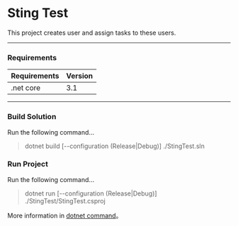 # Sting Test

This project creates user and assign tasks to these users.

-------------
### Requirements
                    
Requirements  | Version
------------- | -------------
.net core | 3.1

-------------
### Build Solution
Run the following command...

>dotnet build [--configuration (Release|Debug)] ./StingTest.sln

### Run Project
Run the following command...

>dotnet run [--configuration (Release|Debug)] ./StingTest/StingTest.csproj


More information in [dotnet command](https://docs.microsoft.com/en-us/dotnet/core/tools/dotnet)。